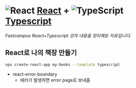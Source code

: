 # ![React](https://ko.reactjs.org/favicon.ico) [**React**](https://reactjs.org/ "React 공식 홈페이지") + ![TypeScript](https://upload.wikimedia.org/wikipedia/commons/thumb/4/4c/Typescript_logo_2020.svg/30px-Typescript_logo_2020.svg.png) [**Typescript**](https://www.typescriptlang.org/ "TypeScript 공식 홈페이지")

_Fastcampus React+Typescript 강의 내용을 정리해둔 자료입니다._

## React로 나의 책장 만들기

```bash
npx create-react-app my-books --template typescript
```

- react-error-boundary
  - 에러가 발생하면 error page로 보내줌
